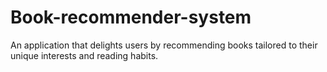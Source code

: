 # Book-recommender-system
 An application that delights users by recommending books tailored to their unique interests and reading habits.
